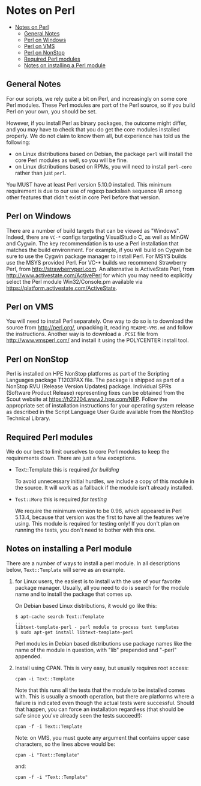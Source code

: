 Notes on Perl
=============

- [Notes on Perl](#notes-on-perl)
  - [General Notes](#general-notes)
  - [Perl on Windows](#perl-on-windows)
  - [Perl on VMS](#perl-on-vms)
  - [Perl on NonStop](#perl-on-nonstop)
  - [Required Perl modules](#required-perl-modules)
  - [Notes on installing a Perl module](#notes-on-installing-a-perl-module)

General Notes
-------------

For our scripts, we rely quite a bit on Perl, and increasingly on
some core Perl modules.  These Perl modules are part of the Perl
source, so if you build Perl on your own, you should be set.

However, if you install Perl as binary packages, the outcome might
differ, and you may have to check that you do get the core modules
installed properly.  We do not claim to know them all, but experience
has told us the following:

- on Linux distributions based on Debian, the package `perl` will
   install the core Perl modules as well, so you will be fine.
- on Linux distributions based on RPMs, you will need to install
   `perl-core` rather than just `perl`.

You MUST have at least Perl version 5.10.0 installed.  This minimum
requirement is due to our use of regexp backslash sequence \R among
other features that didn't exist in core Perl before that version.

Perl on Windows
---------------

There are a number of build targets that can be viewed as "Windows".
Indeed, there are `VC-*` configs targeting VisualStudio C, as well as
MinGW and Cygwin. The key recommendation is to use a Perl installation
that matches the build environment. For example, if you will build
on Cygwin be sure to use the Cygwin package manager to install Perl.
For MSYS builds use the MSYS provided Perl.
For VC-* builds we recommend Strawberry Perl, from <http://strawberryperl.com>.
An alternative is ActiveState Perl, from <http://www.activestate.com/ActivePerl>
for which you may need to explicitly select the Perl module Win32/Console.pm
available via <https://platform.activestate.com/ActiveState>.

Perl on VMS
-----------

You will need to install Perl separately.  One way to do so is to
download the source from <http://perl.org/>, unpacking it, reading
`README-VMS.md` and follow the instructions.  Another way is to download a
`.PCSI` file from <http://www.vmsperl.com/> and install it using the
POLYCENTER install tool.

Perl on NonStop
---------------

Perl is installed on HPE NonStop platforms as part of the Scripting Languages
package T1203PAX file. The package is shipped as part of a NonStop RVU
(Release Version Updates) package. Individual SPRs (Software Product Release)
representing fixes can be obtained from the Scout website at
<https://h22204.www2.hpe.com/NEP>. Follow the appropriate set of installation
instructions for your operating system release as described in the
Script Language User Guide available from the NonStop Technical Library.

Required Perl modules
---------------------

We do our best to limit ourselves to core Perl modules to keep the
requirements down. There are just a few exceptions.

- Text::Template this is required *for building*

   To avoid unnecessary initial hurdles, we include a copy of this module
   in the source. It will work as a fallback if the module isn't already
   installed.

- `Test::More` this is required *for testing*

   We require the minimum version to be 0.96, which appeared in Perl 5.13.4,
   because that version was the first to have all the features we're using.
   This module is required for testing only!  If you don't plan on running
   the tests, you don't need to bother with this one.

Notes on installing a Perl module
---------------------------------

There are a number of ways to install a perl module.  In all
descriptions below, `Text::Template` will serve as an example.

1. for Linux users, the easiest is to install with the use of your
   favorite package manager.  Usually, all you need to do is search
   for the module name and to install the package that comes up.

   On Debian based Linux distributions, it would go like this:

       $ apt-cache search Text::Template
       ...
       libtext-template-perl - perl module to process text templates
       $ sudo apt-get install libtext-template-perl

   Perl modules in Debian based distributions use package names like
   the name of the module in question, with "lib" prepended and
   "-perl" appended.

2. Install using CPAN.  This is very easy, but usually requires root
   access:

       cpan -i Text::Template

   Note that this runs all the tests that the module to be installed
   comes with.  This is usually a smooth operation, but there are
   platforms where a failure is indicated even though the actual tests
   were successful.  Should that happen, you can force an
   installation regardless (that should be safe since you've already
   seen the tests succeed!):

       cpan -f -i Text::Template

   Note: on VMS, you must quote any argument that contains upper case
   characters, so the lines above would be:

       cpan -i "Text::Template"

   and:

       cpan -f -i "Text::Template"
